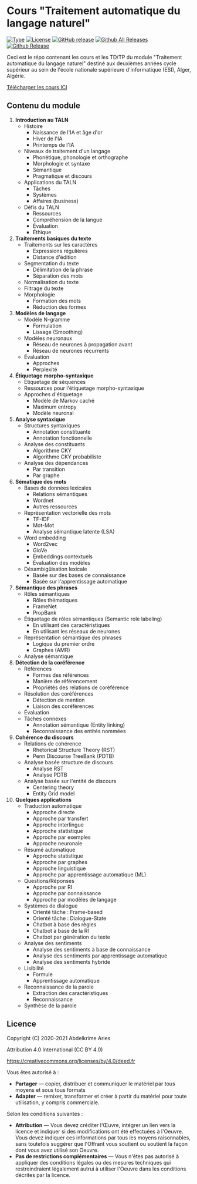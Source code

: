 # Cours "Traitement automatique du langage naturel"

[![Type](https://img.shields.io/badge/Type-Cours-0014A8.svg?style=flat)](https://github.com/projeduc/ESI_2CS_TALN)
[![License](https://img.shields.io/badge/Licence-CC--BY_4.0-0014A8.svg?style=flat)](https://creativecommons.org/licenses/by/4.0/deed.fr)
[![GitHub release](https://img.shields.io/github/release/projeduc/ESI_2CS_TALN.svg)](https://github.com/projeduc/ESI_2CS_TALN/releases)
[![Github All Releases](https://img.shields.io/github/downloads/projeduc/ESI_2CS_TALN/total.svg)](https://github.com/projeduc/ESI_2CS_TALN/releases)
[![Github Release](https://img.shields.io/github/downloads/projeduc/ESI_2CS_TALN/latest/total.svg)](https://github.com/projeduc/ESI_2CS_TALN/releases/latest)

Ceci est le répo contenant les cours et les TD/TP du module "Traitement automatique du langage naturel" destiné aux deuxièmes années cycle supérieur au sein de l'école nationale supérieure d'informatique (ESI), Alger, Algérie.

[Télécharger les cours ICI](https://github.com/projeduc/ESI_2CS_TALN/releases/latest)

## Contenu du module

1. **Introduction au TALN**
    - Histoire
        - Naissance de l'IA et âge d'or
        - Hiver de l'IA
        - Printemps de l'IA
    - Niveaux de traitement d'un langage
        - Phonétique, phonologie et orthographe
        - Morphologie et syntaxe
        - Sémantique
        - Pragmatique et discours
    - Applications du TALN
        - Tâches
        - Systèmes
        - Affaires (business)
    - Défis du TALN
        - Ressources
        - Compréhension de la langue
        - Évaluation
        - Éthique
1. **Traitements basiques du texte**
    - Traitements sur les caractères
        - Expressions régulières
        - Distance d'édition
    - Segmentation du texte
        - Délimitation de la phrase
        - Séparation des mots
    - Normalisation du texte
    - Filtrage du texte
    - Morphologie
        - Formation des mots
        - Réduction des formes
1. **Modèles de langage**
    - Modèle N-gramme
        - Formulation
        - Lissage (Smoothing)
    - Modèles neuronaux
        - Réseau de neurones à propagation avant
        - Réseau de neurones récurrents
    - Évaluation
        - Approches
        - Perplexité
1. **Étiquetage morpho-syntaxique**
    - Étiquetage de séquences
    - Ressources pour l'étiquetage morpho-syntaxique
    - Approches d'étiquetage
        - Modèle de Markov caché
        - Maximum entropy
        - Modèle neuronal
1. **Analyse syntaxique**
    - Structures syntaxiques
        - Annotation constituante
        - Annotation fonctionnelle
    - Analyse des constituants
        - Algorithme CKY
        - Algorithme CKY probabiliste
    - Analyse des dépendances
        - Par transition
        - Par graphe
1. **Sématique des mots**
    - Bases de données lexicales
        - Relations sémantiques
        - Wordnet
        - Autres ressources
    - Représentation vectorielle des mots
        - TF-IDF
        - Mot-Mot
        - Analyse sémantique latente (LSA)
    - Word embedding
        - Word2vec
        - GloVe
        - Embeddings contextuels
        - Évaluation des modèles
    - Désambigüisation lexicale
        - Basée sur des bases de connaissance
        - Basée sur l'apprentissage automatique
1. **Sémantique des phrases**
    - Rôles sémantiques
        - Rôles thématiques
        - FrameNet
        - PropBank
    - Étiquetage de rôles sémantiques (Semantic role labeling)
        - En utilisant des caractéristiques
        - En utilisant les réseaux de neurones
    - Représentation sémantique des phrases
        - Logique du premier ordre
        - Graphes (AMR)
    - Analyse sémantique
1. **Détection de la coréférence**
    - Références
        - Formes des références
        - Manière de référencement
        - Propriétés des relations de coréférence
    - Résolution des coréférences
        - Détection de mention
        - Liaison des coréférences
    - Évaluation
    - Tâches connexes
        - Annotation sémantique (Entity linking)
        - Reconnaissance des entités nommées
1. **Cohérence du discours**
    - Relations de cohérence
        - Rhetorical Structure Theory (RST)
        - Penn Discourse TreeBank (PDTB)
    - Analyse basée structure de discours
        - Analyse RST
        - Analyse PDTB
    - Analyse basée sur l'entité de discours
        - Centering theory
        - Entity Grid model
1. **Quelques applications**
    - Traduction automatique
        - Approche directe
        - Approche par transfert
        - Approche interlingue
        - Approche statistique
        - Approche par exemples
        - Approche neuronale
    - Résumé automatique
        - Approche statistique
        - Approche par graphes
        - Approche linguistique
        - Approche par apprentissage automatique (ML)
    - Questions/Réponses
        - Approche par RI
        - Approche par connaissance
        - Approche par modèles de langage
    - Systèmes de dialogue
        - Orienté tâche : Frame-based
        - Orienté tâche : Dialogue-State
        - Chatbot à base des règles
        - Chatbot à base de la RI
        - Chatbot par génération du texte
    - Analyse des sentiments
        - Analyse des sentiments à base de connaissance
        - Analyse des sentiments par apprentissage automatique
        - Analyse des sentiments hybride
    - Lisibilité
        - Formule
        - Apprentissage automatique
    - Reconnaissance de la parole
        - Extraction des caractéristiques
        - Reconnaissance
    - Synthèse de la parole

## Licence

Copyright (C) 2020-2021  Abdelkrime Aries


Attribution 4.0 International (CC BY 4.0)

https://creativecommons.org/licenses/by/4.0/deed.fr

Vous êtes autorisé à :
- **Partager** — copier, distribuer et communiquer le matériel par tous moyens et sous tous formats
- **Adapter** — remixer, transformer et créer à partir du matériel pour toute utilisation, y compris commerciale.

Selon les conditions suivantes :
- **Attribution** — Vous devez créditer l'Œuvre, intégrer un lien vers la licence et indiquer si des modifications ont été effectuées à l'Oeuvre. Vous devez indiquer ces informations par tous les moyens raisonnables, sans toutefois suggérer que l'Offrant vous soutient ou soutient la façon dont vous avez utilisé son Oeuvre.
- **Pas de restrictions complémentaires** — Vous n'êtes pas autorisé à appliquer des conditions légales ou des mesures techniques qui restreindraient légalement autrui à utiliser l'Oeuvre dans les conditions décrites par la licence.
